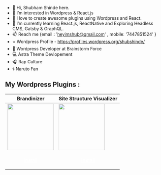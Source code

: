 - 👋 Hi, Shubham Shinde here.
- 👀 I’m interested in Wordpress & React.js
- 💞️ I love to create awesome plugins using Wordpress and React.
- 🌱 I’m currently learning React.js, ReactNative and Exploring Headless CMS, Gatsby & GraphQL.
- 📫 Reach me {email : 'heyimshub@gmail.com' , mobile: '7447851524' }
- ⭐ Wordpress Profile - https://profiles.wordpress.org/shubshinde/
- 🌃 Wordpress Developer at Brainstorm Force
- 💻 Astra Theme Devlopement
- 🎧 Rap Culture
- 🌀 Naruto Fan



## My Wordpress Plugins : 

| Brandinizer | Site Structure Visualizer |
|-------------|-------------|
| <img src="https://ps.w.org/brandinizer/assets/icon-256x256.png?rev=2560894" width="150"> | <img src="https://i.imgur.com/kb8eYDm.png" width="150"> |
| <p align="center" ><a style="color: white;" href="https://wordpress.org/plugins/brandinizer/">Install</a> </p> | <p align="center" ><a style="color: white;" href="https://wordpress.org/plugins/site-structure-visualizer/">Install</a></p> |
